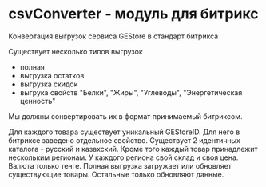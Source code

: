 # csvConverter - модуль для битрикс
Конвертация выгрузок сервиса GEStore в стандарт битрикса

Существует несколько типов выгрузок
- полная
- выгрузка остатков
- выгрузка скидок
- выгрука свойств "Белки", "Жиры", "Углеводы", "Энергетическая ценность"

Мы должны сонвертировать их в формат принимаемый битриксом.

Для каждого товара существует уникальный GEStoreID. Для него в битриксе заведено отдельное свойство.
Существует 2 идентичных каталога - русский и казахский. Кроме того каждый товар принадлежит нескольким регионам. У каждого региона свой склад и своя цена. 
Валюта только тенге.
Полная выгрузка загружает или обновляет существующие товары. Остальные только обновляют данные. 
